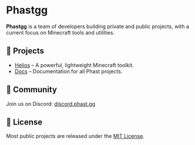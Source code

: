# Phastgg

**Phastgg** is a team of developers building private and public projects, with a current focus on Minecraft tools and utilities.

## 🚀 Projects

- [Helios](https://github.com/phastgg/helios) – A powerful, lightweight Minecraft toolkit.
- [Docs](https://github.com/phastgg/docs) – Documentation for all Phast projects.

## 💬 Community

Join us on Discord: [discord.phast.gg](https://discord.phast.gg)

## 📄 License

Most public projects are released under the [MIT License](https://opensource.org/licenses/MIT).
